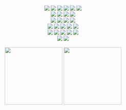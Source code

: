 
  
 <br/>
 
<div align="center">
<img src="https://img.shields.io/badge/React-61DAFB?style=for-the-badge&logo=React&logoColor=black">
<img src="https://img.shields.io/badge/Next.js-000000?style=for-the-badge&logo=Next.js&logoColor=white">
<img src="https://img.shields.io/badge/TypeScript-3178C6?style=for-the-badge&logo=TypeScript&logoColor=white">
<img src="https://img.shields.io/badge/JavaScript-F7DF1E?style=for-the-badge&logo=JavaScript&logoColor=black">
<img src="https://img.shields.io/badge/HTML5-E34F26?style=for-the-badge&logo=HTML5&logoColor=white">
<img src="https://img.shields.io/badge/jquery-%230769AD.svg?style=for-the-badge&logo=jquery&logoColor=white">
<br/>
<img src="https://img.shields.io/badge/React_Router-CA4245?style=for-the-badge&logo=react-router&logoColor=white">
<img src="https://img.shields.io/badge/Redux-764ABC?style=for-the-badge&logo=Redux&logoColor=white">
<img src="https://img.shields.io/badge/-React%20Query-FF4154?style=for-the-badge&logo=react%20query&logoColor=white">
<img src="https://img.shields.io/badge/Zustand-ecb63e?style=for-the-badge&logo=zustand">
<br/>
<img src="https://img.shields.io/badge/Storybook-FF4785?style=for-the-badge&logo=storybook&logoColor=white">
<img src="https://img.shields.io/badge/Tailwind CSS-06B6D4?style=for-the-badge&logo=Tailwind CSS&logoColor=white">
<img src="https://img.shields.io/badge/Styled Components-DB7093?style=for-the-badge&logo=styled-components&logoColor=white">
<img src="https://img.shields.io/badge/CSS3-1572B6?style=for-the-badge&logo=CSS3&logoColor=white">
<br/>
<img src="https://img.shields.io/badge/Yarn-2C8EBB?style=for-the-badge&logo=yarn&logoColor=white">
<img src="https://img.shields.io/badge/Vite-646CFF?style=for-the-badge&logo=vite&logoColor=white">
<img src="https://img.shields.io/badge/webpack-8DD6F9?style=for-the-badge&logo=webpack&logoColor=black">
<img src="https://img.shields.io/badge/eslint-4B32C3?style=for-the-badge&logo=eslint&logoColor=white">
<img src="https://img.shields.io/badge/Supabase-3ECF8E?style=for-the-badge&logo=Supabase&logoColor=white">
<br/>
<img src="https://img.shields.io/badge/Vercel-f0f0f0?style=for-the-badge&logo=Vercel&logoColor=black">
<img src="https://img.shields.io/badge/GitHub-181717?style=for-the-badge&logo=GitHub&logoColor=white">
<img src="https://img.shields.io/badge/VSCode-007ACC?style=for-the-badge&logo=VisualStudioCode&logoColor=white">
<img src="https://img.shields.io/badge/WebStorm-007caf?style=for-the-badge&logo=WebStorm&logoColor=white">
<img src="https://img.shields.io/badge/figma-8638e5?style=for-the-badge&logo=figma&logoColor=white">
<br/>
<img src="https://img.shields.io/badge/slack-633d68?style=for-the-badge&logo=slack&logoColor=white">
<img src="https://img.shields.io/badge/notion-eeeeee?style=for-the-badge&logo=notion&logoColor=black">
</div>

<br/>
 
<div align="center">
  <img src="https://github-readme-stats.vercel.app/api/top-langs/?username=1eeyerin&layout=compact&theme=graywhite" height="180px" />
  <img src="https://github-readme-stats.vercel.app/api?username=1eeyerin&show_icons=true&theme=graywhite" height="180px" />
</div>
